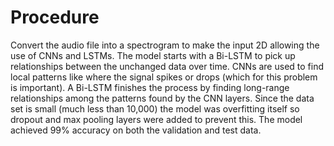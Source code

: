 # Procedure
Convert the audio file into a spectrogram to make the input 2D allowing the use of CNNs and LSTMs.  The model starts with a Bi-LSTM to pick up relationships between the unchanged data over time.  CNNs are used to find local patterns like where the signal spikes or drops 
(which for this problem is important).  A Bi-LSTM finishes the process by finding long-range relationships among the patterns found by the CNN layers.  Since the data set is small (much less than 10,000) the model was overfitting itself so dropout and max pooling layers were added
to prevent this.  The model achieved 99% accuracy on both the validation and test data.

